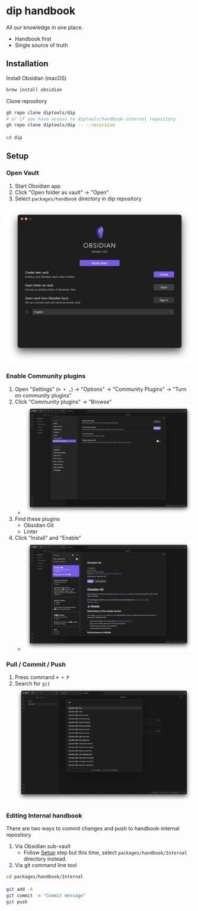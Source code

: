 # dip handbook

All our knowledge in one place.
- Handbook first
- Single source of truth

## Installation

Install Obsidian (macOS)
```sh
brew install obsidian
```

Clone repository
```sh
gh repo clone diptools/dip
# or if you have access to diptools/handbook-internal repository
gh repo clone diptools/dip -- --recursive
 
cd dip
```

## Setup

### Open Vault
1. Start Obsidian app
2. Click "Open folder as vault" -> "Open"
3. Select `packages/handbook` directory in dip repository

![Obsidian vault menu](./assets/images/obsidian/vault-menu.png)
### Enable Community plugins
1. Open "Settings" (`⌘ + ,`) -> "Options" -> "Community Plugins" -> "Turn on community plugins"
2. Click "Community plugins" -> "Browse"
	- ![Enable third party plugin](./assets/images/obsidian/community-plugins.png)   
3. Find these plugins
	- Obsidian Git
	- Linter
4. Click "Install" and "Enable"
	- ![Obsidian Git Plugin](./assets/images/obsidian/obsidian-git-plugin.png)

### Pull / Commit / Push
1. Press command `⌘ + P`
2. Search for `git`
	![Obsidian git commands](./assets/images/obsidian/git-commands.png)
### Editing Internal handbook
There are two ways to commit changes and push to handbook-internal repository
1. Via Obsidian sub-vault
	- Follow [Setup](#Setup) step but this time, select `packages/handbook/Internal` directory instead.
2. Via git command line tool
```sh
cd packages/handbook/Internal

git add -A
git commit -m "Commit message"
git push
```